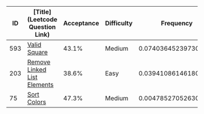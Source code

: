|ID|[Title](Leetcode Question Link)|Acceptance|Difficulty|Frequency|
|----|-----|----|---|---|
|593|[Valid Square]( https://leetcode.com/problems/valid-square)|43.1%|Medium|0.07403645239730852|
|203|[Remove Linked List Elements]( https://leetcode.com/problems/remove-linked-list-elements)|38.6%|Easy|0.039410861461804815|
|75|[Sort Colors]( https://leetcode.com/problems/sort-colors)|47.3%|Medium|0.004785270526301101|
